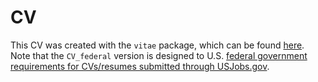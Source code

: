 # CV

This CV was created with the `vitae` package, which can be found [here](https://github.com/ropenscilabs/vitae).  Note that the `CV_federal` version is designed to U.S. [federal government requirements for CVs/resumes submitted through USJobs.gov](https://www.usajobs.gov/Help/faq/application/documents/resume/what-to-include/).